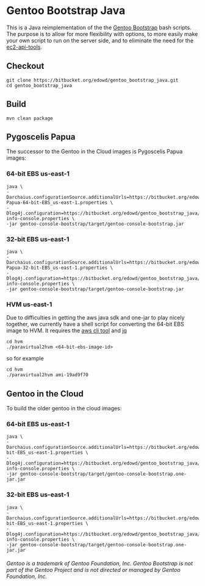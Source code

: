 
# Gentoo Bootstrap Java

This is a Java reimplementation of the the [Gentoo Bootstrap](https://bitbucket.org/edowd/gentoo_bootstrap) bash scripts. The purpose is to allow for more flexibility with options, to more easily make your own script to run on the server side, and to eliminate the need for the [ec2-api-tools](http://aws.amazon.com/developertools/351).

## Checkout

```
git clone https://bitbucket.org/edowd/gentoo_bootstrap_java.git
cd gentoo_bootstrap_java
```

## Build

```
mvn clean package
```

## Pygoscelis Papua

The successor to the Gentoo in the Cloud images is Pygoscelis Papua images:

### 64-bit EBS us-east-1

```
java \
-Darchaius.configurationSource.additionalUrls=https://bitbucket.org/edowd/gentoo_bootstrap_java/raw/master/config/Pygoscelis-Papua-64-bit-EBS_us-east-1.properties \
-Dlog4j.configuration=https://bitbucket.org/edowd/gentoo_bootstrap_java/raw/master/config/log4j-info-console.properties \
-jar gentoo-console-bootstrap/target/gentoo-console-bootstrap.jar
```

### 32-bit EBS us-east-1

```
java \
-Darchaius.configurationSource.additionalUrls=https://bitbucket.org/edowd/gentoo_bootstrap_java/raw/master/config/Pygoscelis-Papua-32-bit-EBS_us-east-1.properties \
-Dlog4j.configuration=https://bitbucket.org/edowd/gentoo_bootstrap_java/raw/master/config/log4j-info-console.properties \
-jar gentoo-console-bootstrap/target/gentoo-console-bootstrap.jar
```

### HVM us-east-1

Due to difficulties in getting the aws java sdk and one-jar to play nicely together, we currently have a shell script for converting the 64-bit EBS image to HVM. It requires the [aws cli tool](http://www.dowdandassociates.com/blog/content/howto-install-aws-cli-aws-command-line-interface/) and [jq](http://www.dowdandassociates.com/blog/content/howto-install-jq/)

```
cd hvm
./paravirtual2hvm <64-bit-ebs-image-id>
```

so for example

```
cd hvm
./paravirtual2hvm ami-19ad9f70
```

## Gentoo in the Cloud

To build the older gentoo in the cloud images:

### 64-bit EBS us-east-1

```
java \
-Darchaius.configurationSource.additionalUrls=https://bitbucket.org/edowd/gentoo_bootstrap_java/raw/master/config/Gentoo_64-bit-EBS_us-east-1.properties \
-Dlog4j.configuration=https://bitbucket.org/edowd/gentoo_bootstrap_java/raw/master/config/log4j-info-console.properties \
-jar gentoo-console-bootstrap/target/gentoo-console-bootstrap.one-jar.jar
```

### 32-bit EBS us-east-1

```
java \
-Darchaius.configurationSource.additionalUrls=https://bitbucket.org/edowd/gentoo_bootstrap_java/raw/master/config/Gentoo_32-bit-EBS_us-east-1.properties \
-Dlog4j.configuration=https://bitbucket.org/edowd/gentoo_bootstrap_java/raw/master/config/log4j-info-console.properties \
-jar gentoo-console-bootstrap/target/gentoo-console-bootstrap.one-jar.jar
```

###### Gentoo is a trademark of Gentoo Foundation, Inc. Gentoo Bootstrap is not part of the Gentoo Project and is not directed or managed by Gentoo Foundation, Inc.

